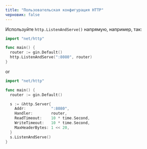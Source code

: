 ```yaml
---
title: "Пользовательская конфигурация HTTP"
черновик: false
---
```


Используйте `http.ListenAndServe()` напрямую, например, так:

```go
import "net/http"

func main() {
  router := gin.Default()
  http.ListenAndServe(":8080", router)
}
```
or

```go
import "net/http"

func main() {
  router := gin.Default()

  s := &http.Server{
    Addr:           ":8080",
    Handler:        router,
    ReadTimeout:    10 * time.Second,
    WriteTimeout:   10 * time.Second,
    MaxHeaderBytes: 1 << 20,
  }
  s.ListenAndServe()
}
```
